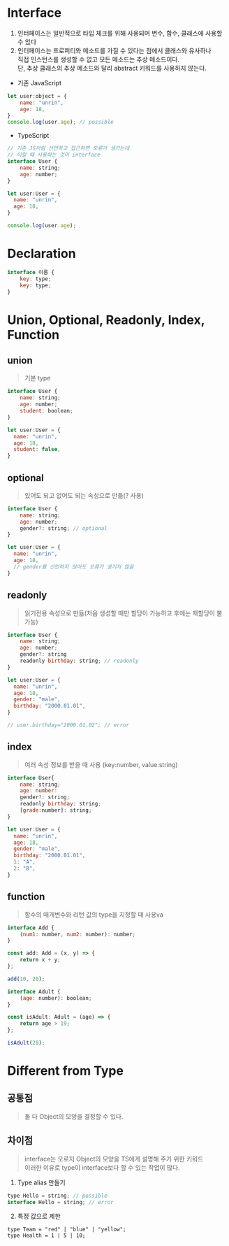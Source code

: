 # Interface

1. 인터페이스는 일반적으로 타입 체크를 위해 사용되며 변수, 함수, 클래스에 사용할 수 있다
2. 인터페이스는 프로퍼티와 메소드를 가질 수 있다는 점에서 클래스와 유사하나  
   직접 인스턴스를 생성할 수 없고 모든 메소드는 추상 메소드이다.  
   단, 추상 클래스의 추상 메소드와 달리 abstract 키워드를 사용하지 않는다.

* 기존 JavaScript
```javascript
let user:object = {
    name: "unrin",
    age: 18,
}
console.log(user.age); // possible
```

* TypeScript
```javascript
// 기존 JS처럼 선언하고 접근하면 오류가 생기는데
// 이럴 때 사용하는 것이 interface
interface User {
    name: string;
    age: number;
}

let user:User = {
  name: "unrin",
  age: 18,
}

console.log(user.age);
```

# Declaration

```javascript
interface 이름 {
    key: type;
    key: type;
}
```

# Union, Optional, Readonly, Index, Function

## union
> 기본 type
```javascript
interface User {
    name: string;
    age: number;
    student: boolean;
}

let user:User = {
  name: "unrin",
  age: 18,
  student: false,
}
```

## optional
> 있어도 되고 없어도 되는 속성으로 만듦(? 사용)    
```javascript
interface User {
    name: string;
    age: number;
    gender?: string; // optional
}

let user:User = {
  name: "unrin",
  age: 18,
  // gender를 선언하지 않아도 오류가 생기지 않음
}
```

## readonly
> 읽기전용 속성으로 만듦(처음 생성할 때만 할당이 가능하고 후에는 재할당이 불가능)
```javascript
interface User {
    name: string;
    age: number;
    gender?: string
    readonly birthday: string; // readonly
}

let user:User = {
  name: "unrin",
  age: 18,
  gender: "male",
  birthday: "2000.01.01",
}

// user.birthday="2000.01.02"; // error
```

## index
> 여러 속성 정보를 받을 때 사용 (key:number, value:string)
```javascript
interface User{
    name: string;
    age: number:
    gender?: string;
    readonly birthday: string; 
    [grade:number]: string;
}

let user:User = {
  name: "unrin",
  age: 18,
  gender: "male",
  birthday: "2000.01.01",
  1: "A",
  2: "B",
}
```

## function
> 함수의 매개변수와 리턴 값의 type을 지정할 때 사용va
```javascript
interface Add {
    (num1: number, num2: number): number;
}

const add: Add = (x, y) => {
    return x + y;
};

add(10, 20);

interface Adult {
    (age: number): boolean;
}

const isAdult: Adult = (age) => {
    return age > 19;
};

isAdult(20);
```

# Different from Type
## 공통점
> 둘 다 Object의 모양을 결정할 수 있다.

## 차이점
> interface는 오로지 Object의 모양을 TS에게 설명해 주기 위한 키워드  
> 이러한 이유로 type이 interface보다 할 수 있는 작업이 많다.

1. Type alias 만들기
```javascript
type Hello = string; // possible
interface Hello = string; // error
```

2. 특정 값으로 제한
```
type Team = "red" | "blue" | "yellow";
type Health = 1 | 5 | 10;
```

